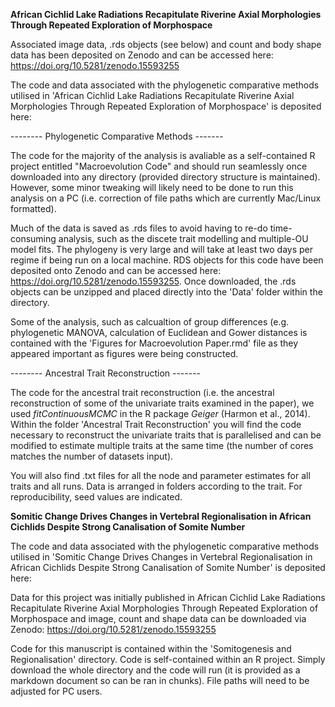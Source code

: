 
**African Cichlid Lake Radiations Recapitulate Riverine Axial Morphologies Through Repeated Exploration of Morphospace**

Associated image data, .rds objects (see below) and count and body shape data has been deposited on Zenodo and can be accessed here: https://doi.org/10.5281/zenodo.15593255 

The code and data associated with the phylogenetic comparative methods utilised in 'African Cichlid Lake Radiations Recapitulate Riverine Axial Morphologies Through Repeated Exploration of Morphospace' is deposited here:

-------- Phylogenetic Comparative Methods -------

The code for the majority of the analysis is avaliable as a self-contained R project entitled "Macroevolution Code" and should run seamlessly once downloaded into any directory (provided directory structure is maintained). However, some minor tweaking will likely need to be done to run this analysis on a PC (i.e. correction of file paths which are currently Mac/Linux formatted).

Much of the data is saved as .rds files to avoid having to re-do time-consuming analysis, such as the discete trait modelling and multiple-OU model fits. The phylogeny is very large and will take at least two days per regime if being run on a local machine. RDS objects for this code have been deposited onto Zenodo and can be accessed here: https://doi.org/10.5281/zenodo.15593255. Once downloaded, the .rds objects can be unzipped and placed directly into the 'Data' folder within the directory.  

Some of the analysis, such as calcualtion of group differences (e.g. phylogenetic MANOVA, calculation of Euclidean and Gower distances is contained with the 'Figures for Macroevolution Paper.rmd' file as they appeared important as figures were being constructed. 

-------- Ancestral Trait Reconstruction -------

The code for the ancestral trait reconstruction (i.e. the ancestral reconstruction of some of the univariate traits examined in the paper), we used _fitContinuousMCMC_ in the R package _Geiger_ (Harmon et al., 2014). Within the folder 'Ancestral Trait Reconstruction' you will find the code necessary to reconstruct the univariate traits that is parallelised and can be modified to estimate multiple traits at the same time (the number of cores matches the number of datasets input). 

You will also find .txt files for all the node and parameter estimates for all traits and all runs. Data is arranged in folders according to the trait. For reproducibility, seed values are indicated. 

**Somitic Change Drives Changes in Vertebral Regionalisation in African Cichlids Despite Strong Canalisation of Somite Number**

The code and data associated with the phylogenetic comparative methods utilised in 'Somitic Change Drives Changes in Vertebral Regionalisation in African Cichlids Despite Strong Canalisation of Somite Number' is deposited here:

Data for this project was initially published in African Cichlid Lake Radiations Recapitulate Riverine Axial Morphologies Through Repeated Exploration of Morphospace and image, count and shape data can be downloaded via Zenodo: https://doi.org/10.5281/zenodo.15593255

Code for this manuscript is contained within the 'Somitogenesis and Regionalisation' directory. Code is self-contained within an R project. Simply download the whole directory and the code will run (it is provided as a markdown document so can be ran in chunks). File paths will need to be adjusted for PC users. 
